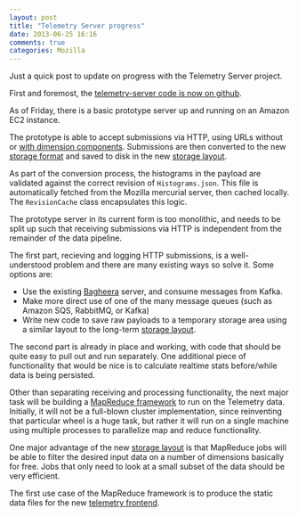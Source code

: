 ```yaml
---
layout: post
title: "Telemetry Server progress"
date: 2013-06-25 16:16
comments: true
categories: Mozilla
---
```


Just a quick post to update on progress with the Telemetry Server project.

First and foremost, the [telemetry-server code is now on github][3].

As of Friday, there is a basic prototype server up and running on an Amazon EC2 instance.

The prototype is able to accept submissions via HTTP, using URLs without or [with dimension components](https://bugzilla.mozilla.org/show_bug.cgi?id=860846). Submissions are then converted to the new [storage format][1] and saved to disk in the new [storage layout][2].

As part of the conversion process, the histograms in the payload are validated against the correct revision of `Histograms.json`. This file is automatically fetched from the Mozilla mercurial server, then cached locally. The `RevisionCache` class encapsulates this logic.

The prototype server in its current form is too monolithic, and needs to be split up such that receiving submissions via HTTP is independent from the remainder of the data pipeline.

The first part, recieving and logging HTTP submissions, is a well-understood problem and there are many existing ways so solve it.  Some options are:

*   Use the existing [Bagheera][4] server, and consume messages from Kafka.
*   Make more direct use of one of the many message queues (such as Amazon SQS, RabbitMQ, or Kafka)
*   Write new code to save raw payloads to a temporary storage area using a similar layout to the long-term [storage layout][2].

The second part is already in place and working, with code that should be quite easy to pull out and run separately. One additional piece of functionality that would be nice is to calculate realtime stats before/while data is being persisted.

Other than separating receiving and processing functionality, the next major task will be building a [MapReduce framework][5] to run on the Telemetry data. Initially, it will not be a full-blown cluster implementation, since reinventing that particular wheel is a huge task, but rather it will run on a single machine using multiple processes to parallelize map and reduce functionality.

One major advantage of the new [storage layout][2] is that MapReduce jobs will be able to filter the desired input data on a number of dimensions basically for free. Jobs that only need to look at a small subset of the data should be very efficient.

The first use case of the MapReduce framework is to produce the static data files for the new [telemetry frontend][6].

[1]: https://github.com/mreid-moz/telemetry-server/blob/master/StorageFormat.md "Storage Format"
[2]: https://github.com/mreid-moz/telemetry-server/blob/master/StorageLayout.md "On-disk Storage Layout"
[3]: https://github.com/mreid-moz/telemetry-server "Telemetry Server Repository"
[4]: https://github.com/mozilla-metrics/bagheera "Bagheera"
[5]: https://github.com/mreid-moz/telemetry-server/blob/master/MapReduce.md "Telemetry MapReduce"
[6]: https://github.com/tarasglek/telemetry-frontend "Telemetry Frontend"
